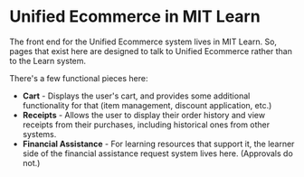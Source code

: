 # Unified Ecommerce in MIT Learn

The front end for the Unified Ecommerce system lives in MIT Learn. So, pages that exist here are designed to talk to Unified Ecommerce rather than to the Learn system.

There's a few functional pieces here:

- **Cart** - Displays the user's cart, and provides some additional functionality for that (item management, discount application, etc.)
- **Receipts** - Allows the user to display their order history and view receipts from their purchases, including historical ones from other systems.
- **Financial Assistance** - For learning resources that support it, the learner side of the financial assistance request system lives here. (Approvals do not.)
